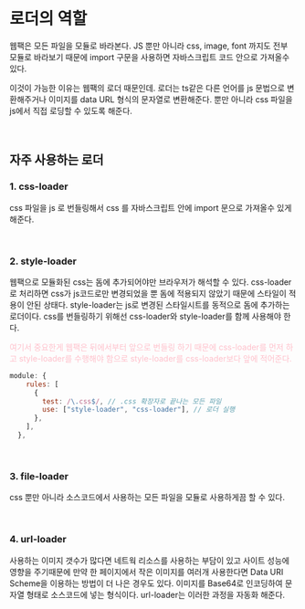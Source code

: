 # 로더의 역할

웹팩은 모든 파일을 모듈로 바라본다.
JS 뿐만 아니라 css, image, font 까지도 전부 모듈로 바라보기 때문에
import 구문을 사용하면 자바스크립트 코드 안으로 가져올수 있다.

이것이 가능한 이유는 웹팩의 로더 때문인데. 로더는 ts같은 다른 언어를 js 문법으로 변환해주거나
이미지를 data URL 형식의 문자열로 변환해준다. 뿐만 아니라 css 파일을 js에서 직접 로딩할 수 있도록 해준다.

<br>

## 자주 사용하는 로더

### 1. css-loader

css 파일을 js 로 번들링해서
css 를 자바스크립트 안에 import 문으로 가져올수 있게 해준다.

<br>

### 2. style-loader

웹팩으로 모듈화된 css는 돔에 추가되어야만 브라우저가 해석할 수 있다.
css-loader로 처리하면 css가 js코드로만 변경되었을 뿐 돔에 적용되지 않았기 때문에 스타일이 적용이 안된 상태다.
style-loader는 js로 변경된 스타일시트를 동적으로 돔에 추가하는 로더이다.
css를 번들링하기 위해선 css-loader와 style-loader를 함께 사용해야 한다.

<p style="color: pink">여기서 중요한게 웹팩은 뒤에서부터 앞으로 번들링 하기 때문에 css-loader를 먼저 하고 style-loader를 수행해야 함으로 style-loader를 css-loader보다 앞에 적어준다.</p>

```js
module: {
    rules: [
      {
        test: /\.css$/, // .css 확장자로 끝나는 모든 파일
        use: ["style-loader", "css-loader"], // 로더 실행
      },
    ],
  },

```

<br>

### 3. file-loader

css 뿐만 아니라 소스코드에서 사용하는 모든 파일을 모듈로 사용하게끔 할 수 있다.

<br>

### 4. url-loader

사용하는 이미지 갯수가 많다면 네트웍 리소스를 사용하는 부담이 있고 사이트 성능에 영향을 주기때문에
만약 한 페이지에서 작은 이미지를 여러개 사용한다면 Data URI Scheme을 이용하는 방법이 더 나은 경우도 있다.
이미지를 Base64로 인코딩하여 문자열 형태로 소스코드에 넣는 형식이다.
url-loader는 이러한 과정을 자동화 해준다.
